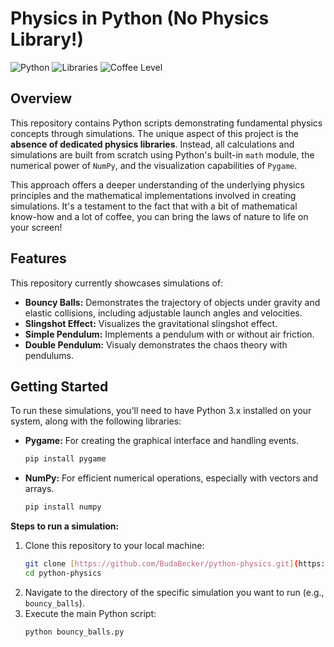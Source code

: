 # Physics in Python (No Physics Library!)

![Python](https://img.shields.io/badge/Python-3.x-blue.svg)
![Libraries](https://img.shields.io/badge/Libraries-Math%2C%20NumPy%2C%20Pygame-orange.svg)
![Coffee Level](https://img.shields.io/badge/Coffee-A%20Lot-brown.svg)

## Overview

This repository contains Python scripts demonstrating fundamental physics concepts through simulations. The unique aspect of this project is the **absence of dedicated physics libraries**. Instead, all calculations and simulations are built from scratch using Python's built-in `math` module, the numerical power of `NumPy`, and the visualization capabilities of `Pygame`.

This approach offers a deeper understanding of the underlying physics principles and the mathematical implementations involved in creating simulations. It's a testament to the fact that with a bit of mathematical know-how and a lot of coffee, you can bring the laws of nature to life on your screen!

## Features

This repository currently showcases simulations of:

* **Bouncy Balls:** Demonstrates the trajectory of objects under gravity and elastic collisions, including adjustable launch angles and velocities.
* **Slingshot Effect:** Visualizes the gravitational slingshot effect.
* **Simple Pendulum:** Implements a pendulum with or without air friction.
* **Double Pendulum:** Visualy demonstrates the chaos theory with pendulums.

## Getting Started

To run these simulations, you'll need to have Python 3.x installed on your system, along with the following libraries:

* **Pygame:** For creating the graphical interface and handling events.
    ```bash
    pip install pygame
    ```
* **NumPy:** For efficient numerical operations, especially with vectors and arrays.
    ```bash
    pip install numpy
    ```

**Steps to run a simulation:**

1.  Clone this repository to your local machine:
    ```bash
    git clone [https://github.com/BudaBecker/python-physics.git](https://github.com/BudaBecker/python-physics.git)
    cd python-physics
    ```
2.  Navigate to the directory of the specific simulation you want to run (e.g., `bouncy_balls`).
3.  Execute the main Python script:
    ```bash
    python bouncy_balls.py
    ```